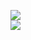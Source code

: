 [![](https://img.shields.io/badge/Made%20With-Github%20Spray-lightgrey.svg?style=for-the-badge&logo=github)](https://github.com/Annihil/github-spray#5664)  
[![](https://i.imgur.com/2DrTn0Z.gif)](https://github.com/Annihil/github-spray)
